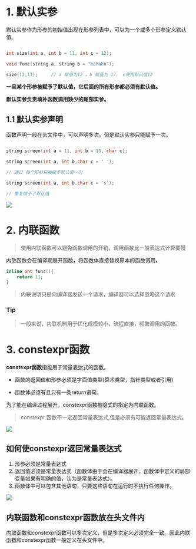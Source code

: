 # 1. 默认实参

默认实参作为形参的初始值出现在形参列表中，可以为一个或多个形参定义默认值。

```c++

int size(int a, int b = 11, int c = 12);

void func(string a, string b = "hahahh");

size(12,17);     // a 赋值为12 ，b 赋值为 17， c使用默认值12

```

**一旦某个形参被赋予了默认值，它后面的所有形参都必须有默认值。**

**默认实参负责填补函数调用缺少的尾部实参。**

## 1.1 默认实参声明

函数声明一般在头文件中，可以声明多次。但是默认实参只能赋予一次。

```c++

string screen(int a = 11, int b = 13, char c);

string screen(int a, int b,char c = ' ');

// 通过 每个形参只被赋予默认值一次 

string screen(int a, int b,char c = 's');

// 重复赋予了默认值

```
![](https://pic.existorlive.cn/%E6%88%AA%E5%B1%8F2020-09-28%20%E4%B8%8A%E5%8D%8812.23.19.png)


# 2. 内联函数 

> 使用内联函数可以避免函数调用的开销，调用函数比一般表达式计算要慢

内敛函数会在编译期展开函数，将函数体直接替换原本的函数调用。

```c++
inline int func(){
    return 11;
}
```

> 内联说明只是向编译器发送一个请求，编译器可以选择忽略这个请求

### Tip

> 一般来说，内联机制用于优化规模较小，流程直接，频繁调用的函数。

# 3. constexpr函数

**constexpr函数**指能用于常量表达式的函数。

- 函数的返回值和形参必须是字面值类型(算术类型，指针类型或者引用)

- 函数体必须有且只有一条return语句。

为了能在编译过程展开，constexpr函数被隐式的指定为内联函数。

> constexpr 函数不一定返回常量表达式,但是必须有可能返回常量表达式。

![](https://pic.existorlive.cn/%E6%88%AA%E5%B1%8F2020-09-28%20%E4%B8%8A%E5%8D%8812.51.21.png)

## 如何使constexpr返回常量表达式

1. 形参必须是常量表达式
2. 返回值必须是常量表达式（函数体由于会在编译器展开，函数体中定义的局部变量如果有明确的值，认为是常量表达式）。
3. 函数体中可以包含其他语句，只要这些语句在运行时不执行任何操作。

![](https://pic.existorlive.cn/%E6%88%AA%E5%B1%8F2020-09-28%20%E4%B8%8A%E5%8D%881.04.04.png)

## 内联函数和constexpr函数放在头文件内

内敛函数和constexpr函数可以多次定义，但是多次定义必须完全一致。因此内联函数和constexpr函数一般定义在头文件中。









